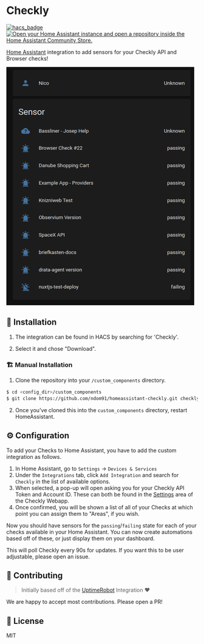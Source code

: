 # Checkly

[![hacs_badge](https://img.shields.io/badge/HACS-Default-41BDF5.svg?style=for-the-badge)](https://github.com/hacs/integration)
[![Open your Home Assistant instance and open a repository inside the Home Assistant Community Store.](https://my.home-assistant.io/badges/hacs_repository.svg)](https://my.home-assistant.io/redirect/hacs_repository/?owner=ndom91&repository=homeassistant-checkly&category=integration)

[Home Assistant](https://www.home-assistant.io/) integration to add sensors for your Checkly API and Browser checks!

![Screenshot](screenshot.png)

## 🚧 Installation

1. The integration can be found in HACS by searching for 'Checkly'.

2. Select it and chose "Download".

### 🏗 Manual Installation

1. Clone the repository into your `/custom_components` directory.

```bash
$ cd <config_dir>/custom_components
$ git clone https://github.com/ndom91/homeassistant-checkly.git checkly
```

2. Once you've cloned this into the `custom_components` directory, restart HomeAssistant.

## ⚙ Configuration

To add your Checks to Home Assistant, you have to add the custom integration as follows.

1. In Home Assistant, go to `Settings` -> `Devices & Services`
2. Under the `Integrations` tab, click `Add Integration` and search for `Checkly` in the list of available options.
3. When selected, a pop-up will open asking you for your Checkly API Token and Account ID. These can both be found in the [Settings](https://app.checklyhq.com/settings/account/general) area of the Checkly Webapp.
4. Once confirmed, you will be shown a list of all of your Checks at which point you can assign them to "Areas", if you wish.

Now you should have sensors for the `passing`/`failing` state for each of your checks available in your Home Assistant. You can now create automations based off of these, or just display them on your dashboard. 

This will poll Checkly every 90s for updates. If you want this to be user adjustable, please open an issue. 

## 👷 Contributing

> Initially based off of the [UptimeRobot](https://github.com/home-assistant/core/tree/dev/homeassistant/components/uptimerobot) Integration ❤️

We are happy to accept most contributions. Please open a PR!

## 📝 License

MIT
